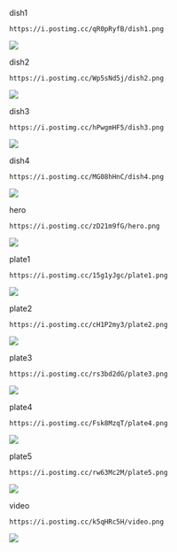 dish1

```
https://i.postimg.cc/qR0pRyfB/dish1.png
```
![](https://i.postimg.cc/qR0pRyfB/dish1.png)

dish2
```
https://i.postimg.cc/Wp5sNd5j/dish2.png
```
![](https://i.postimg.cc/Wp5sNd5j/dish2.png)

dish3
```
https://i.postimg.cc/hPwgmHF5/dish3.png
```
![](https://i.postimg.cc/hPwgmHF5/dish3.png)

dish4
```
https://i.postimg.cc/MG08hHnC/dish4.png
```
![](https://i.postimg.cc/MG08hHnC/dish4.png)

hero
```
https://i.postimg.cc/zD21m9fG/hero.png
```
![](https://i.postimg.cc/zD21m9fG/hero.png)

plate1
```
https://i.postimg.cc/15g1yJgc/plate1.png
```
![](https://i.postimg.cc/15g1yJgc/plate1.png)

plate2
```
https://i.postimg.cc/cH1P2my3/plate2.png
```
![](https://i.postimg.cc/cH1P2my3/plate2.png)

plate3
```
https://i.postimg.cc/rs3bd2dG/plate3.png
```
![](https://i.postimg.cc/rs3bd2dG/plate3.png)

plate4
```
https://i.postimg.cc/Fsk8MzqT/plate4.png
```
![](https://i.postimg.cc/Fsk8MzqT/plate4.png)

plate5
```
https://i.postimg.cc/rw63Mc2M/plate5.png
```
![](https://i.postimg.cc/rw63Mc2M/plate5.png)

video
```
https://i.postimg.cc/k5qHRc5H/video.png
```
![](https://i.postimg.cc/k5qHRc5H/video.png)


